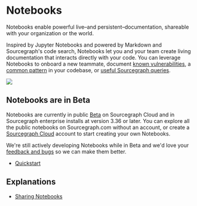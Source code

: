 # Notebooks
Notebooks enable powerful live–and persistent–documentation, shareable with your organization or the world.

Inspired by Jupyter Notebooks and powered by Markdown and Sourcegraph's code search, Notebooks let you and your team create living documentation that interacts directly with your code. You can leverage Notebooks to onboard a new teammate, document [known vulnerabilities](https://sourcegraph.com/notebooks/Tm90ZWJvb2s6MQ==), a [common pattern](https://sourcegraph.com/notebooks/Tm90ZWJvb2s6OTI=) in your codebase, or [useful Sourcegraph queries](https://sourcegraph.com/notebooks/Tm90ZWJvb2s6MTU=).

<!-- Notebooks image TODO: get uploaded to GCP -->
![](https://storage.googleapis.com/sourcegraph-assets/docs/images/notebooks/notebooks_home.gif)

## Notebooks are in Beta
Notebooks are currently in public [Beta](https://sourcegraph.com/notebooks?order=stars-desc) on Sourcegraph Cloud and in Sourcegraph enterprise installs at version 3.36 or later. You can explore all the public notebooks on Sourcegraph.com without an account, or create a [Sourcegraph Cloud](https://about.sourcegraph.com/get-started/cloud) account to start creating your own Notebooks.

We're still actively developing Notebooks while in Beta and we'd love your [feedback and bugs](mailto:feedback@sourcegraph.com) so we can make them better.

- [Quickstart](quickstart.md)

## Explanations
- [Sharing Notebooks](../notebooks/notebook-sharing.md)
